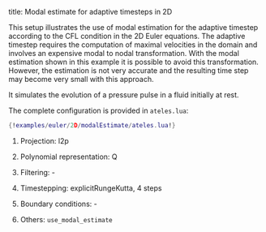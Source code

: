title: Modal estimate for adaptive timesteps in 2D

This setup illustrates the use of modal estimation for the adaptive timestep
according to the CFL condition in the 2D Euler equations.
The adaptive timestep requires the computation of maximal velocities in the
domain and involves an expensive modal to nodal transformation.
With the modal estimation shown in this example it is possible to avoid this
transformation.
However, the estimation is not very accurate and the resulting time step may
become very small with this approach.

It simulates the evolution of a pressure pulse in a fluid initially at rest.

The complete configuration is provided in `ateles.lua`:

```lua
{!examples/euler/2D/modalEstimate/ateles.lua!}
```

1. Projection: l2p

2. Polynomial representation: Q

3. Filtering: -

4. Timestepping: explicitRungeKutta, 4 steps

5. Boundary conditions: -

6. Others: `use_modal_estimate`
